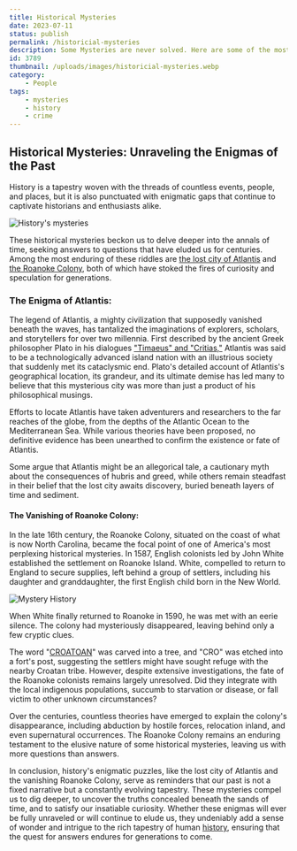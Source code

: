 ```yaml
---
title: Historical Mysteries
date: 2023-07-11
status: publish
permalink: /historicial-mysteries
description: Some Mysteries are never solved. Here are some of the most famous historical mysteries.
id: 3789
thumbnail: /uploads/images/historicial-mysteries.webp
category:
    - People
tags:
    - mysteries
    - history
    - crime
---
```


## Historical Mysteries: Unraveling the Enigmas of the Past

History is a tapestry woven with the threads of countless events, people, and places, but it is also punctuated with enigmatic gaps that continue to captivate historians and enthusiasts alike. 

![History's mysteries](/uploads/images/historicial-mysteries.webp)

These historical mysteries beckon us to delve deeper into the annals of time, seeking answers to questions that have eluded us for centuries. Among the most enduring of these riddles are [the lost city of Atlantis](https://www.youtube.com/watch?v=o_R1zoY9kWs) and [the Roanoke Colony](https://www.revolutionary-war.net/roanoke-colony/), both of which have stoked the fires of curiosity and speculation for generations.

### The Enigma of Atlantis:

The legend of Atlantis, a mighty civilization that supposedly vanished beneath the waves, has tantalized the imaginations of explorers, scholars, and storytellers for over two millennia. First described by the ancient Greek philosopher Plato in his dialogues ["Timaeus" and "Critias,"](https://archive.org/details/in.ernet.dli.2015.499834) Atlantis was said to be a technologically advanced island nation with an illustrious society that suddenly met its cataclysmic end. Plato's detailed account of Atlantis's geographical location, its grandeur, and its ultimate demise has led many to believe that this mysterious city was more than just a product of his philosophical musings.

Efforts to locate Atlantis have taken adventurers and researchers to the far reaches of the globe, from the depths of the Atlantic Ocean to the Mediterranean Sea. While various theories have been proposed, no definitive evidence has been unearthed to confirm the existence or fate of Atlantis. 

Some argue that Atlantis might be an allegorical tale, a cautionary myth about the consequences of hubris and greed, while others remain steadfast in their belief that the lost city awaits discovery, buried beneath layers of time and sediment.

#### The Vanishing of Roanoke Colony:

In the late 16th century, the Roanoke Colony, situated on the coast of what is now North Carolina, became the focal point of one of America's most perplexing historical mysteries. In 1587, English colonists led by John White established the settlement on Roanoke Island. White, compelled to return to England to secure supplies, left behind a group of settlers, including his daughter and granddaughter, the first English child born in the New World.

![Mystery History](/uploads/images/historicial-mysteries-2.webp)

When White finally returned to Roanoke in 1590, he was met with an eerie silence. The colony had mysteriously disappeared, leaving behind only a few cryptic clues. 

The word "[CROATOAN](https://anilbalan.com/2011/10/17/the-croatoan-mystery/)" was carved into a tree, and "CRO" was etched into a fort's post, suggesting the settlers might have sought refuge with the nearby Croatan tribe. However, despite extensive investigations, the fate of the Roanoke colonists remains largely unresolved. Did they integrate with the local indigenous populations, succumb to starvation or disease, or fall victim to other unknown circumstances?

Over the centuries, countless theories have emerged to explain the colony's disappearance, including abduction by hostile forces, relocation inland, and even supernatural occurrences. The Roanoke Colony remains an enduring testament to the elusive nature of some historical mysteries, leaving us with more questions than answers.

In conclusion, history's enigmatic puzzles, like the lost city of Atlantis and the vanishing Roanoke Colony, serve as reminders that our past is not a fixed narrative but a constantly evolving tapestry. These mysteries compel us to dig deeper, to uncover the truths concealed beneath the sands of time, and to satisfy our insatiable curiosity. Whether these enigmas will ever be fully unraveled or will continue to elude us, they undeniably add a sense of wonder and intrigue to the rich tapestry of human [history](https://www.dancarlin.com/hardcore-history-series/), ensuring that the quest for answers endures for generations to come.
